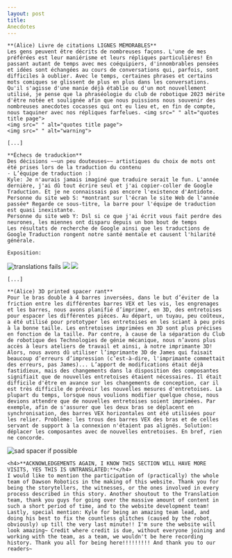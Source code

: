 ```yaml
---
layout: post
title:
Anecdotes
---
```


	**(Alice) Livre de citations LIGNES MÉMORABLES**
	Les gens peuvent être décrits de nombreuses façons. L'une de mes préférées est leur maniérisme et leurs répliques particulières! En passant autant de temps avec mes coéquipiers, d'innombrables pensées et idées sont échangées au cours de conversations qui, parfois, sont difficiles à oublier. Avec le temps, certaines phrases et certains mots comiques se glissent de plus en plus dans les conversations. Qu'il s'agisse d'une manie déjà établie ou d'un mot nouvellement utilisé, je pense que la phraséologie du club de robotique 2023 mérite d'être notée et soulignée afin que nous puissions nous souvenir des nombreuses anecdotes cocasses qui ont eu lieu et, en fin de compte, nous taquiner avec nos répliques farfelues. <img src=" " alt="quotes title page">
	<img src=" " alt="quotes title page">
	<img src=" " alt="warning">

	[...]

	**Échecs de traduckion**
	Des décisions ~~un peu douteuses~~ artistiques du choix de mots ont été prises lors de la traduction du contenu
	- L’équipe de traduction :)
	Kyle: Je n'aurais jamais imaginé que traduire serait le fun. L'année dernière, j'ai dû tout écrire seul et j'ai copier-coller de Google Traduction. Et je ne connaissais pas encore l'existence d'Antidote. 
	Personne du site web S: *montrant sur l'écran le site Web de l'année passée* Regarde ce sous-titre, la barre pour l'équipe de traduction est quasi inexistante.
	Personne du site web Y: Dsl si ce que j'ai écrit vous fait perdre des neurones, les miennes ont disparu depuis un bon bout de temps
	Les résultats de recherche de Google ainsi que les traductions de Google Traduction rongent notre santé mentale et causent l'hilarité générale.

	Exposition:
<img src=" " alt="translations fails">
<img src=" " alt=" ">
<img src=" " alt=" ">

	[...]

	**(Alice) 3D printed spacer rant**
	Pour le bras double à 4 barres inversées, dans le but d’éviter de la friction entre les différentes barres VEX et les vis, les engrenages et les barres, nous avons planifié d’imprimer, en 3D, des entretoises pour espacer les différentes pièces. Au départ, un tuyau, peu coûteux, a été utilisé pour prototyper les entretoises en les sciant à peu près à la bonne taille. Les entretoises imprimées en 3D sont plus précises en fonction de la taille. Par contre, à cause de la séparation du Club de robotique des Technologies de génie mécanique, nous n’avons plus accès à leurs ateliers de travail et ainsi, à notre imprimante 3D! Alors, nous avons dû utiliser l’imprimante 3D de James qui faisait beaucoup d’erreurs d’impression (c’est-à-dire, l'imprimante commettait des erreurs, pas James)... L’apport de modifications était déjà fastidieux, mais des changements dans la disposition des composantes signifiait que de nouvelles entretoises étaient nécessaires. Il était difficile d'être en avance sur les changements de conception, car il est très difficile de prévoir les nouvelles mesures d'entretoises. La plupart du temps, lorsque nous voulions modifier quelque chose, nous devions attendre que de nouvelles entretoises soient imprimées. Par exemple, afin de s'assurer que les deux bras se déplacent en synchronisation, des barres VEX horizontales ont été utilisées pour les relier. Problème: les trous des barres VEX des bras et de celles servant de support à la connexion n'étaient pas alignés. Solution: déplacer les composantes avec de nouvelles entretoises. En bref, rien ne concorde.

<img src=" " alt="sad spacer if possible">




	<h4>**ACKNOWLEDGEMENTS AGAIN, I KNOW THIS SECTION WILL HAVE MORE VISITS, YES THIS IS UNTRANSLATED:**</h4>
	I would like to mention the participation of (practically) the whole team of Dawson Robotics in the making of this website. Thank you for being the storytellers, the witnesses, or the ones involved in every process described in this story. Another shoutout to the Translation team, thank you guys for going over the massive amount of content in such a short period of time, and to the website development team! Lastly, special mention: Kyle for being an amazing team lead, and doing his best to fix the countless glitches (caused by the robot, obviously) up till the very last minute!! I'm sure the website will look amazing~ Credit where credit is due, without everyone joining and working with the team, as a team, we wouldn't be here recording history. Thank you all for being here!!!!!!!!! And thank you to our readers~